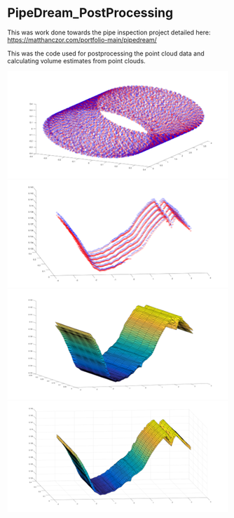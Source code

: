 # PipeDream_PostProcessing

This was work done towards the pipe inspection project detailed here:
https://matthanczor.com/portfolio-main/pipedream/

This was the code used for postprocessing the point cloud data and calculating volume estimates from point clouds.

![Alt text](media/171007_3mmDepositOffset_pipeview1.png?raw=true "Title")
![Alt text](media/firstRealDatafromLarry_unitPoints_170717.png?raw=true "Title")
![Alt text](media/firstRealDatafromLarry_correctedIsoView_170717.png?raw=true "Title")
![Alt text](media/firstRealDatafromLarry_surface_170717.png?raw=true "Title")
